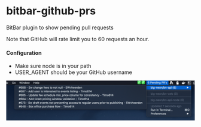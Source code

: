 # bitbar-github-prs
BitBar plugin to show pending pull requests

Note that GitHub will rate limit you to 60 requests an hour.

#### Configuration
 * Make sure node is in your path
 * USER_AGENT should be your GitHub username 


![Screenshot](https://raw.githubusercontent.com/Krakaw/bitbar-github-prs/master/screenshot.png)